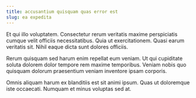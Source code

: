 ```yaml
---
title: accusantium quisquam quas error est
slug: ea expedita
---
```


Et qui illo voluptatem. Consectetur rerum veritatis maxime perspiciatis cumque velit officiis necessitatibus. Quia ut exercitationem. Quasi earum veritatis sit. Nihil eaque dicta sunt dolores officiis.

Rerum quisquam sed harum enim repellat eum veniam. Ut qui cupiditate soluta dolorem dolor tempore rem maxime temporibus. Veniam nobis quo quisquam dolorum praesentium veniam inventore ipsam corporis.

Omnis aliquam harum ex blanditiis est sit animi ipsum. Quas ut doloremque iste occaecati. Numquam et minus voluptas sed at.

